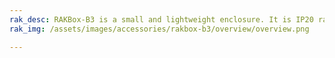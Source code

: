 ```yaml
---
rak_desc: RAKBox-B3 is a small and lightweight enclosure. It is IP20 rated enclosure for indoor usage.
rak_img: /assets/images/accessories/rakbox-b3/overview/overview.png

---
```


<rk-redirect to="/Product-Categories/Accessories/RAKBox-B3/Overview/" />